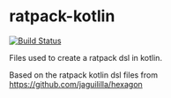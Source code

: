 # ratpack-kotlin

[![Build Status](https://travis-ci.org/drmaas/ratpack-kotlin.svg?branch=master)](https://travis-ci.org/drmaas/ratpack-kotlin)

Files used to create a ratpack dsl in kotlin.

Based on the ratpack kotlin dsl files from https://github.com/jaguililla/hexagon



